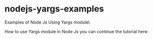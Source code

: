 # nodejs-yargs-examples
Examples of Node Js Using Yargs module\

How to use Yargs module in Node Js
you can continue the tutorial here:

